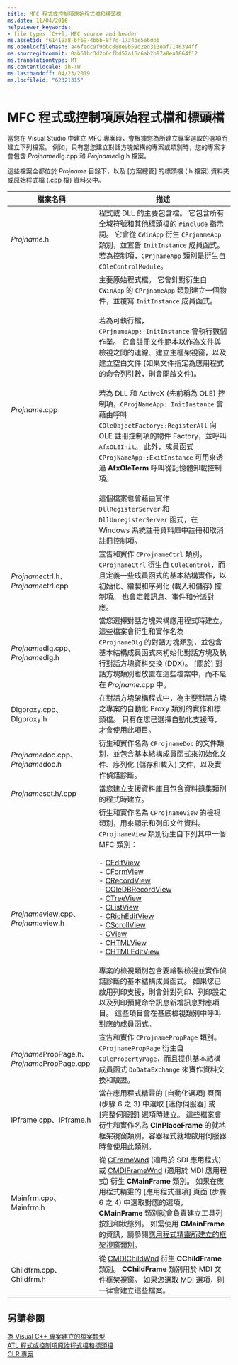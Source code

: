 ```yaml
---
title: MFC 程式或控制項原始程式檔和標頭檔
ms.date: 11/04/2016
helpviewer_keywords:
- file types [C++], MFC source and header
ms.assetid: f61419a8-bf69-4bbb-8f7c-1734be5e6db6
ms.openlocfilehash: a46fedc9f9bbc888e9b59d2ed313eaf7146394ff
ms.sourcegitcommit: 0ab61bc3d2b6cfbd52a16c6ab2b97a8ea1864f12
ms.translationtype: MT
ms.contentlocale: zh-TW
ms.lasthandoff: 04/23/2019
ms.locfileid: "62321315"
---
```

# <a name="mfc-program-or-control-source-and-header-files"></a>MFC 程式或控制項原始程式檔和標頭檔

當您在 Visual Studio 中建立 MFC 專案時，會根據您為所建立專案選取的選項而建立下列檔案。 例如，只有當您建立對話方塊架構的專案或類別時，您的專案才會包含 *Projname*dlg.cpp 和 *Projname*dlg.h 檔案。

這些檔案全都位於 *Projname* 目錄下，以及 [方案總管] 的標頭檔 (.h 檔案) 資料夾或原始程式檔 (.cpp 檔) 資料夾中。

|檔案名稱|描述|
|---------------|-----------------|
|*Projname*.h|程式或 DLL 的主要包含檔。 它包含所有全域符號和其他標頭檔的 `#include` 指示詞。 它會從 `CWinApp` 衍生 `CPrjnameApp` 類別，並宣告 `InitInstance` 成員函式。 若為控制項，`CPrjnameApp` 類別是衍生自 `COleControlModule`。|
|*Projname*.cpp|主要原始程式檔。 它會針對衍生自 `CWinApp` 的 `CPrjnameApp` 類別建立一個物件，並覆寫 `InitInstance` 成員函式。<br /><br /> 若為可執行檔，`CPrjnameApp::InitInstance` 會執行數個作業。 它會註冊文件範本以作為文件與檢視之間的連線、建立主框架視窗，以及建立空白文件 (如果文件指定為應用程式的命令列引數，則會開啟文件)。<br /><br /> 若為 DLL 和 ActiveX (先前稱為 OLE) 控制項，`CProjNameApp::InitInstance` 會藉由呼叫 `COleObjectFactory::RegisterAll` 向 OLE 註冊控制項的物件 Factory，並呼叫 `AfxOLEInit`。 此外，成員函式 `CProjNameApp::ExitInstance` 可用來透過 **AfxOleTerm** 呼叫從記憶體卸載控制項。<br /><br /> 這個檔案也會藉由實作 `DllRegisterServer` 和 `DllUnregisterServer` 函式，在 Windows 系統註冊資料庫中註冊和取消註冊控制項。|
|*Projname*ctrl.h、*Projname*ctrl.cpp|宣告和實作 `CProjnameCtrl` 類別。 `CProjnameCtrl` 衍生自 `COleControl`，而且定義一些成員函式的基本結構實作，以初始化、繪製和序列化 (載入和儲存) 控制項。 也會定義訊息、事件和分派對應。|
|*Projname*dlg.cpp、*Projname*dlg.h|當您選擇對話方塊架構應用程式時建立。 這些檔案會衍生和實作名為 `CProjnameDlg` 的對話方塊類別，並包含基本結構成員函式來初始化對話方塊及執行對話方塊資料交換 (DDX)。 [關於] 對話方塊類別也放置在這些檔案中，而不是在 *Projname*.cpp 中。|
|Dlgproxy.cpp、Dlgproxy.h|在對話方塊架構程式中，為主要對話方塊之專案的自動化 Proxy 類別的實作和標頭檔。 只有在您已選擇自動化支援時，才會使用此項目。|
|*Projname*doc.cpp、*Projname*doc.h|衍生和實作名為 `CProjnameDoc` 的文件類別，並包含基本結構成員函式來初始化文件、序列化 (儲存和載入) 文件，以及實作偵錯診斷。|
|*Projname*set.h/.cpp|當您建立支援資料庫且包含資料錄集類別的程式時建立。|
|*Projname*view.cpp、*Projname*view.h|衍生和實作名為 `CProjnameView` 的檢視類別，用來顯示和列印文件資料。 `CProjnameView` 類別衍生自下列其中一個 MFC 類別：<br /><br />- [CEditView](../../mfc/reference/ceditview-class.md)<br />- [CFormView](../../mfc/reference/cformview-class.md)<br />- [CRecordView](../../mfc/reference/crecordview-class.md)<br />- [COleDBRecordView](../../mfc/reference/coledbrecordview-class.md)<br />- [CTreeView](../../mfc/reference/ctreeview-class.md)<br />- [CListView](../../mfc/reference/clistview-class.md)<br />- [CRichEditView](../../mfc/reference/cricheditview-class.md)<br />- [CScrollView](../../mfc/reference/cscrollview-class.md)<br />- [CView](../../mfc/reference/cview-class.md)<br />- [CHTMLView](../../mfc/reference/chtmlview-class.md)<br />- [CHTMLEditView](../../mfc/reference/chtmleditview-class.md)<br /><br /> 專案的檢視類別包含要繪製檢視並實作偵錯診斷的基本結構成員函式。 如果您已啟用列印支援，則會針對列印、列印設定以及列印預覽命令訊息新增訊息對應項目。 這些項目會在基底檢視類別中呼叫對應的成員函式。|
|*Projname*PropPage.h、*Projname*PropPage.cpp|宣告和實作 `CProjnamePropPage` 類別。 `CProjnamePropPage` 衍生自 `COlePropertyPage`，而且提供基本結構成員函式 `DoDataExchange` 來實作資料交換和驗證。|
|IPframe.cpp、IPframe.h|當在應用程式精靈的 [自動化選項] 頁面 (步驟 6 之 3) 中選取 [迷你伺服器] 或 [完整伺服器] 選項時建立。 這些檔案會衍生和實作名為 **CInPlaceFrame** 的就地框架視窗類別，容器程式就地啟用伺服器時會使用此類別。|
|Mainfrm.cpp、Mainfrm.h|從 [CFrameWnd](../../mfc/reference/cframewnd-class.md) (適用於 SDI 應用程式) 或 [CMDIFrameWnd](../../mfc/reference/cmdiframewnd-class.md) (適用於 MDI 應用程式) 衍生 **CMainFrame** 類別。 如果在應用程式精靈的 [應用程式選項] 頁面 (步驟 6 之 4) 中選取對應的選項，**CMainFrame** 類別就會負責建立工具列按鈕和狀態列。 如需使用 **CMainFrame** 的資訊，請參閱[應用程式精靈所建立的框架視窗類別](../../mfc/frame-window-classes-created-by-the-application-wizard.md)。|
|Childfrm.cpp、Childfrm.h|從 [CMDIChildWnd](../../mfc/reference/cmdichildwnd-class.md) 衍生 **CChildFrame** 類別。 **CChildFrame** 類別用於 MDI 文件框架視窗。 如果您選取 MDI 選項，則一律會建立這些檔案。|

## <a name="see-also"></a>另請參閱

[為 Visual C++ 專案建立的檔案類型](file-types-created-for-visual-cpp-projects.md)<br>
[ATL 程式或控制項原始程式檔和標頭檔](atl-program-or-control-source-and-header-files.md)<br>
[CLR 專案](files-created-for-clr-projects.md)
